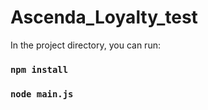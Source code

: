 # Ascenda_Loyalty_test
In the project directory, you can run:

### `npm install`

### `node main.js`
